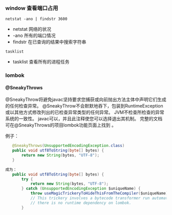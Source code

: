 ### window 查看端口占用

```
netstat -ano | findstr 3600
```

- netstat 网络的状况
- -ano 所有的端口情况
- findstr 在已查询的结果中搜索字符串

```
tasklist
```

- tasklist 查看所有的进程任务








### lombok

#### @SneakyThrows

@SneakyThrow将避免javac坚持要求您捕获或向前抛出方法主体中声明它们生成的任何检查异常。
@SneakyThrow不会默默地吞下，包装到RuntimeException或以其他方式修改列出的已检查异常类型的任何异常。 JVM不检查所检查的异常系统的一致性。 javac可以，并且此注释使您可以选择退出其机制。
完整的文档可在@SneakyThrows的项目lombok功能页面上找到 。

例子：

```java
   @SneakyThrows(UnsupportedEncodingException.class)
   public void utf8ToString(byte[] bytes) {
       return new String(bytes, "UTF-8");
   }
   
成为：
   public void utf8ToString(byte[] bytes) {
       try {
           return new String(bytes, "UTF-8");
       } catch (UnsupportedEncodingException $uniqueName) {
           throw useMagicTrickeryToHideThisFromTheCompiler($uniqueName);
           // This trickery involves a bytecode transformer run automatically during the final stages of compilation;
           // there is no runtime dependency on lombok.
       }
```

